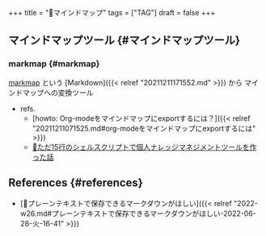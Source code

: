 +++
title = "📝マインドマップ"
tags = ["TAG"]
draft = false
+++

## マインドマップツール {#マインドマップツール}


### markmap {#markmap}

[markmap](https://markmap.js.org/) という [Markdown]({{< relref "20211211171552.md" >}}) から マインドマップへの変換ツール

-   refs.
    -   [howto: Org-modeをマインドマップにexportするには？]({{< relref "20211211071525.md#org-modeをマインドマップにexportするには" >}})
    -   [🔗ただ15行のシェルスクリプトで個人ナレッジマネジメントツールを作った話 ](https://qiita.com/aibazhang/items/ec4b4fe2a001e5c6b558)


## References {#references}

-   [💭プレーンテキストで保存できるマークダウンがほしい]({{< relref "2022-w26.md#プレーンテキストで保存できるマークダウンがほしい-2022-06-28-火-16-41" >}})
